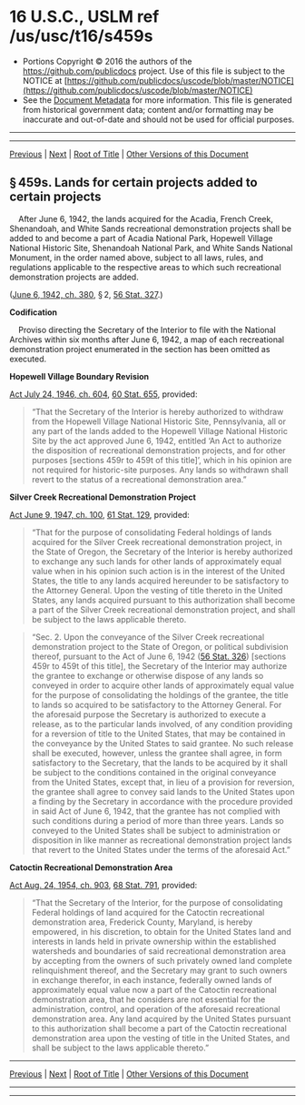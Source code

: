 ---
---

# 16 U.S.C., USLM ref /us/usc/t16/s459s

* Portions Copyright © 2016 the authors of the https://github.com/publicdocs project.
  Use of this file is subject to the NOTICE at [https://github.com/publicdocs/uscode/blob/master/NOTICE](https://github.com/publicdocs/uscode/blob/master/NOTICE)
* See the [Document Metadata](././../../../../..//README.md) for more information.
  This file is generated from historical government data; content and/or formatting may be inaccurate and out-of-date and should not be used for official purposes.

----------
----------

[Previous](./../../../../..//us/usc/t16/ch1/schLXIV/m__us_usc_t16_s459r.md) | [Next](./../../../../..//us/usc/t16/ch1/schLXIV/m__us_usc_t16_s459t.md) | [Root of Title](./../../../../../) | [Other Versions of this Document](https://publicdocs.github.io/go/links?ns=uslm&ref=%2Fus%2Fusc%2Ft16%2Fs459s)

## § 459s. Lands for certain projects added to certain projects

    After June 6, 1942, the lands acquired for the Acadia, French Creek, Shenandoah, and White Sands recreational demonstration projects shall be added to and become a part of Acadia National Park, Hopewell Village National Historic Site, Shenandoah National Park, and White Sands National Monument, in the order named above, subject to all laws, rules, and regulations applicable to the respective areas to which such recreational demonstration projects are added.

([June 6, 1942, ch. 380][/us/act/1942-06-06/ch380], § 2, [56 Stat. 327][/us/stat/56/327].)

 __Codification__ 

    Proviso directing the Secretary of the Interior to file with the National Archives within six months after June 6, 1942, a map of each recreational demonstration project enumerated in the section has been omitted as executed.

 __Hopewell Village Boundary Revision__ 

[Act July 24, 1946, ch. 604][/us/act/1946-07-24/ch604], [60 Stat. 655][/us/stat/60/655], provided: 

> “That the Secretary of the Interior is hereby authorized to withdraw from the Hopewell Village National Historic Site, Pennsylvania, all or any part of the lands added to the Hopewell Village National Historic Site by the act approved June 6, 1942, entitled ‘An Act to authorize the disposition of recreational demonstration projects, and for other purposes \[sections 459r to 459t of this title\]’, which in his opinion are not required for historic-site purposes. Any lands so withdrawn shall revert to the status of a recreational demonstration area.”

 __Silver Creek Recreational Demonstration Project__ 

[Act June 9, 1947, ch. 100][/us/act/1947-06-09/ch100], [61 Stat. 129][/us/stat/61/129], provided: 

> “That for the purpose of consolidating Federal holdings of lands acquired for the Silver Creek recreational demonstration project, in the State of Oregon, the Secretary of the Interior is hereby authorized to exchange any such lands for other lands of approximately equal value when in his opinion such action is in the interest of the United States, the title to any lands acquired hereunder to be satisfactory to the Attorney General. Upon the vesting of title thereto in the United States, any lands acquired pursuant to this authorization shall become a part of the Silver Creek recreational demonstration project, and shall be subject to the laws applicable thereto.

> “Sec. 2. Upon the conveyance of the Silver Creek recreational demonstration project to the State of Oregon, or political subdivision thereof, pursuant to the Act of June 6, 1942 ([56 Stat. 326][/us/stat/56/326]) \[sections 459r to 459t of this title\], the Secretary of the Interior may authorize the grantee to exchange or otherwise dispose of any lands so conveyed in order to acquire other lands of approximately equal value for the purpose of consolidating the holdings of the grantee, the title to lands so acquired to be satisfactory to the Attorney General. For the aforesaid purpose the Secretary is authorized to execute a release, as to the particular lands involved, of any condition providing for a reversion of title to the United States, that may be contained in the conveyance by the United States to said grantee. No such release shall be executed, however, unless the grantee shall agree, in form satisfactory to the Secretary, that the lands to be acquired by it shall be subject to the conditions contained in the original conveyance from the United States, except that, in lieu of a provision for reversion, the grantee shall agree to convey said lands to the United States upon a finding by the Secretary in accordance with the procedure provided in said Act of June 6, 1942, that the grantee has not complied with such conditions during a period of more than three years. Lands so conveyed to the United States shall be subject to administration or disposition in like manner as recreational demonstration project lands that revert to the United States under the terms of the aforesaid Act.”

 __Catoctin Recreational Demonstration Area__ 

[Act Aug. 24, 1954, ch. 903][/us/act/1954-08-24/ch903], [68 Stat. 791][/us/stat/68/791], provided: 

> “That the Secretary of the Interior, for the purpose of consolidating Federal holdings of land acquired for the Catoctin recreational demonstration area, Frederick County, Maryland, is hereby empowered, in his discretion, to obtain for the United States land and interests in lands held in private ownership within the established watersheds and boundaries of said recreational demonstration area by accepting from the owners of such privately owned land complete relinquishment thereof, and the Secretary may grant to such owners in exchange therefor, in each instance, federally owned lands of approximately equal value now a part of the Catoctin recreational demonstration area, that he considers are not essential for the administration, control, and operation of the aforesaid recreational demonstration area. Any land acquired by the United States pursuant to this authorization shall become a part of the Catoctin recreational demonstration area upon the vesting of title in the United States, and shall be subject to the laws applicable thereto.”

----------

[Previous](./../../../../..//us/usc/t16/ch1/schLXIV/m__us_usc_t16_s459r.md) | [Next](./../../../../..//us/usc/t16/ch1/schLXIV/m__us_usc_t16_s459t.md) | [Root of Title](./../../../../../) | [Other Versions of this Document](https://publicdocs.github.io/go/links?ns=uslm&ref=%2Fus%2Fusc%2Ft16%2Fs459s)

----------
----------

[/us/act/1942-06-06/ch380]: https://publicdocs.github.io/go/links?ns=uslm&ref=%2Fus%2Fact%2F1942-06-06%2Fch380
[/us/stat/56/327]: https://publicdocs.github.io/go/links?ns=uslm&ref=%2Fus%2Fstat%2F56%2F327
[/us/act/1946-07-24/ch604]: https://publicdocs.github.io/go/links?ns=uslm&ref=%2Fus%2Fact%2F1946-07-24%2Fch604
[/us/stat/60/655]: https://publicdocs.github.io/go/links?ns=uslm&ref=%2Fus%2Fstat%2F60%2F655
[/us/act/1947-06-09/ch100]: https://publicdocs.github.io/go/links?ns=uslm&ref=%2Fus%2Fact%2F1947-06-09%2Fch100
[/us/stat/61/129]: https://publicdocs.github.io/go/links?ns=uslm&ref=%2Fus%2Fstat%2F61%2F129
[/us/stat/56/326]: https://publicdocs.github.io/go/links?ns=uslm&ref=%2Fus%2Fstat%2F56%2F326
[/us/act/1954-08-24/ch903]: https://publicdocs.github.io/go/links?ns=uslm&ref=%2Fus%2Fact%2F1954-08-24%2Fch903
[/us/stat/68/791]: https://publicdocs.github.io/go/links?ns=uslm&ref=%2Fus%2Fstat%2F68%2F791


